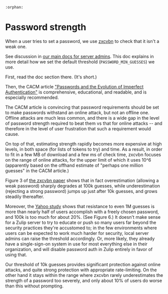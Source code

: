 ```eval_rst
:orphan:
```

# Password strength

When a user tries to set a password, we use [zxcvbn][zxcvbn] to check
that it isn't a weak one.

See discussion in [our main docs for server
admins](../production/security-model.md#passwords).  This doc explains in more
detail how we set the default threshold (`PASSWORD_MIN_GUESSES`) we use.

First, read the doc section there.  (It's short.)

Then, the CACM article ["Passwords and the Evolution of Imperfect
Authentication"][BHOS15] is comprehensive, educational, and readable,
and is especially recommended.

The CACM article is convincing that password requirements should be
set to make passwords withstand an online attack, but not an offline
one.  Offline attacks are much less common, and there is a wide gap in
the level of password strength required to beat them vs that for
online attacks -- and therefore in the level of user frustration that
such a requirement would cause.

On top of that, estimating strength rapidly becomes more expensive
at high levels, in both space (for lists of tokens to try) and time.
As a result, in order to fit in a few MB of download and a few ms of
check time, zxcvbn focuses on the range of online attacks, for the
upper limit of which it uses 10^6 (apparently based on the offhand
estimate of "perhaps one million guesses" in the CACM article.)

Figure 3 of [the zxcvbn paper][zxcvbn-paper] shows that in fact
overestimation (allowing a weak password) sharply degrades at 100k
guesses, while underestimation (rejecting a strong password) jumps up
just after 10k guesses, and grows steadily thereafter.

Moreover, the [Yahoo study][Bon12] shows that resistance to even 1M
guesses is more than nearly half of users accomplish with a freely
chosen password, and 100k is too much for about 20%.  (See Figure 6.)
It doesn't make sense for a Zulip server to try to educate or push so
many users far beyond the security practices they're accustomed to; in
the few environments where users can be expected to work much harder
for security, local server admins can raise the threshold accordingly.
Or, more likely, they already have a single-sign-on system in use for
most everything else in their organization, and will disable password
auth in Zulip entirely in favor of using that.

Our threshold of 10k guesses provides significant protection against
online attacks, and quite strong protection with appropriate
rate-limiting.  On the other hand it stays within the range where
zxcvbn rarely underestimates the strength of a password too severely,
and only about 10% of users do worse than this without prompting.

[zxcvbn]: https://github.com/dropbox/zxcvbn
[BHOS15]: http://www.cl.cam.ac.uk/~fms27/papers/2015-BonneauHerOorSta-passwords.pdf
[zxcvbn-paper]: https://www.usenix.org/system/files/conference/usenixsecurity16/sec16_paper_wheeler.pdf
[Bon12]: http://ieeexplore.ieee.org/document/6234435/
